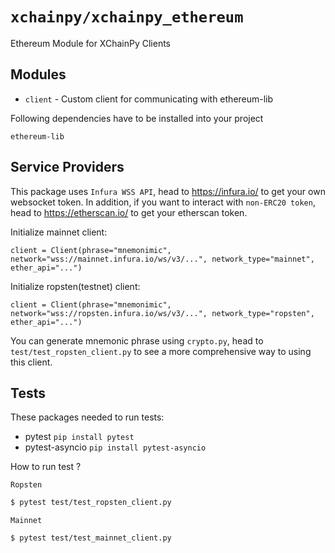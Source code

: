 # `xchainpy/xchainpy_ethereum`

Ethereum Module for XChainPy Clients

## Modules

- `client` - Custom client for communicating with ethereum-lib

Following dependencies have to be installed into your project

```
ethereum-lib
```

## Service Providers

This package uses ``Infura WSS API``, head to https://infura.io/ to get your own websocket token.
In addition, if you want to interact with ``non-ERC20 token``, head to https://etherscan.io/ to get your
etherscan token.

Initialize mainnet client:

``
client = Client(phrase="mnemonimic", network="wss://mainnet.infura.io/ws/v3/...", network_type="mainnet",
                             ether_api="...")
``

Initialize ropsten(testnet) client:

``
client = Client(phrase="mnemonimic", network="wss://ropsten.infura.io/ws/v3/...", network_type="ropsten",
                             ether_api="...")
``

You can generate mnemonic phrase using ``crypto.py``, head to ``test/test_ropsten_client.py`` to see a
more comprehensive way to using this client.
## Tests

These packages needed to run tests:

- pytest `pip install pytest`
- pytest-asyncio `pip install pytest-asyncio`

How to run test ?

``Ropsten``
```bash
$ pytest test/test_ropsten_client.py
```
``Mainnet``
```bash
$ pytest test/test_mainnet_client.py
```


